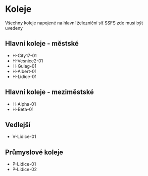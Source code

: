 # Koleje
Všechny koleje napojené na hlavní železniční síť SSFS zde musí být uvedeny

## Hlavní koleje - městské
- H-City17-01
- H-Vesnice2-01
- H-Gulag-01
- H-Albert-01
- H-Lidice-01

## Hlavní koleje - meziměstské
- H-Alpha-01
- H-Beta-01

## Vedlejší
- V-Lidice-01

## Průmyslové koleje
- P-Lidice-01
- P-Lidice-02

